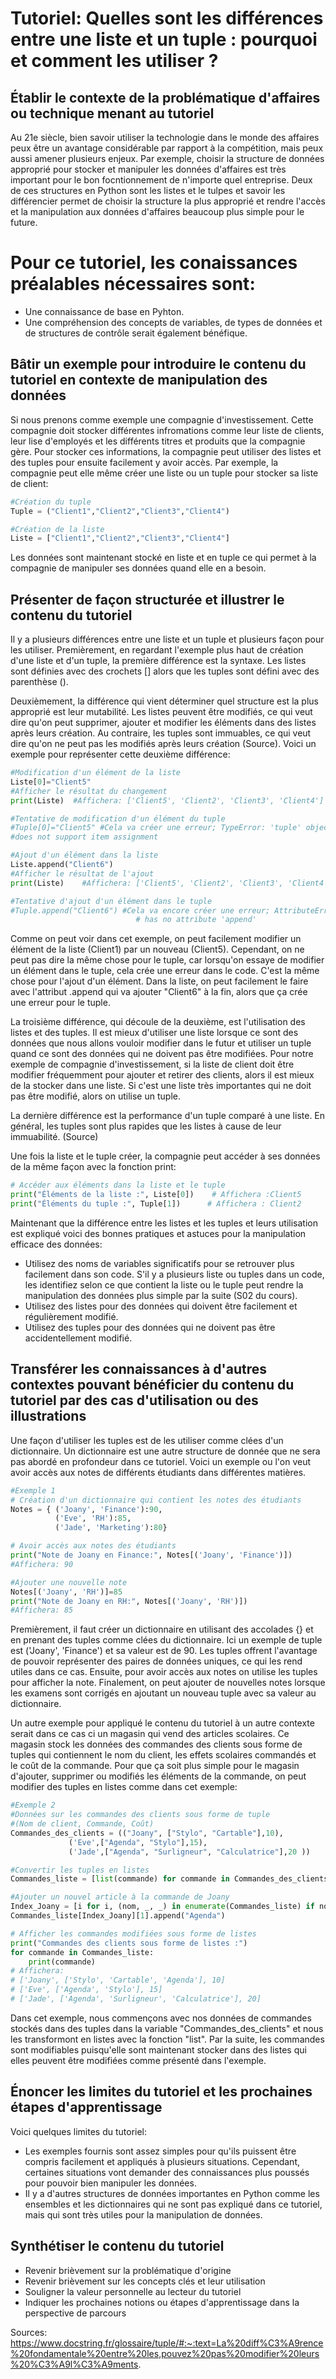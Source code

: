 # Tutoriel: Quelles sont les différences entre une liste et un tuple : pourquoi et comment les utiliser ?

## Établir le contexte de la problématique d'affaires ou technique menant au tutoriel
Au 21e siècle, bien savoir utiliser la technologie dans le monde des affaires peux être un avantage considérable par rapport à la compétition, mais peux aussi amener plusieurs enjeux. Par exemple, choisir la structure de données approprié pour stocker et manipuler les données d'affaires est très important pour le bon focntionnement de n'importe quel entreprise. Deux de ces structures en Python sont les listes et le tulpes et savoir les différencier permet de choisir la structure la plus approprié et rendre l'accès et la manipulation aux données d'affaires beaucoup plus simple pour le future.

# Pour ce tutoriel, les conaissances préalables nécessaires sont:
- Une connaissance de base en Pyhton.
- Une compréhension des concepts de variables, de types de données et de structures de contrôle serait également bénéfique.
  
## Bâtir un exemple pour introduire le contenu du tutoriel en contexte de manipulation des données
Si nous prenons comme exemple une compagnie d'investissement. Cette compagnie doit stocker différentes infromations comme leur liste de clients, leur lise d'employés et les différents titres et produits que la compagnie gère. Pour stocker ces informations, la compagnie peut utiliser des listes et des tuples pour ensuite facilement y avoir accès. Par exemple, la compagnie peut elle même créer une liste ou un tuple pour stocker sa liste de client:

``` Python 
#Création du tuple
Tuple = ("Client1","Client2","Client3","Client4")

#Création de la liste
Liste = ["Client1","Client2","Client3","Client4"]
```
Les données sont maintenant stocké en liste et en tuple ce qui permet à la compagnie de manipuler ses données quand elle en a besoin. 

## Présenter de façon structurée et illustrer le contenu du tutoriel
Il y a plusieurs différences entre une liste et un tuple et plusieurs façon pour les utiliser. Premièrement, en regardant l'exemple plus haut de création d'une liste et d'un tuple, la première différence est la syntaxe. Les listes sont définies avec des crochets [] alors que les tuples sont défini avec des parenthèse (). 

Deuxièmement, la différence qui vient déterminer quel structure est la plus approprié est leur mutabilité. Les listes peuvent être modifiés, ce qui veut dire qu'on peut supprimer, ajouter et modifier les éléments dans des listes après leurs création. Au contraire, les tuples sont immuables, ce qui veut dire qu'on ne peut pas les modifiés après leurs création (Source). Voici un exemple pour représenter cette deuxième différence:

``` Python
#Modification d'un élément de la liste
Liste[0]="Client5"
#Afficher le résultat du changement
print(Liste)  #Affichera: ['Client5', 'Client2', 'Client3', 'Client4']

#Tentative de modification d'un élément du tuple
#Tuple[0]="Client5" #Cela va créer une erreur; TypeError: 'tuple' object
#does not support item assignment

#Ajout d'un élément dans la liste
Liste.append("Client6")
#Afficher le résultat de l'ajout
print(Liste)    #Affichera: ['Client5', 'Client2', 'Client3', 'Client4', 'Client6']

#Tentative d'ajout d'un élément dans le tuple
#Tuple.append("Client6") #Cela va encore créer une erreur; AttributeError: 'tuple' object
                            # has no attribute 'append'
``` 
Comme on peut voir dans cet exemple, on peut facilement modifier un élément de la liste (Client1) par un nouveau (Client5). Cependant, on ne peut pas dire la même chose pour le tuple, car lorsqu'on essaye de modifier un élément dans le tuple, cela crée une erreur dans le code. C'est la même chose pour l'ajout d'un élément. Dans la liste, on peut facilement le faire avec l'attribut .append qui va ajouter "Client6" à la fin, alors que ça crée une erreur pour le tuple. 

La troisième différence, qui découle de la deuxième, est l'utilisation des listes et des tuples. Il est mieux d'utiliser une liste lorsque ce sont des données que nous allons vouloir modifier dans le futur et utiliser un tuple quand ce sont des données qui ne doivent pas être modifiées. Pour notre exemple de compagnie d'investissement, si la liste de client doit être modifier fréquemment pour ajouter et retirer des clients, alors il est mieux de la stocker dans une liste. Si c'est une liste très importantes qui ne doit pas être modifié, alors on utilise un tuple.

La dernière différence est la performance d'un tuple comparé à une liste. En général, les tuples sont plus rapides que les listes à cause de leur immuabilité. (Source)

Une fois la liste et le tuple créer, la compagnie peut accéder à ses données de la même façon avec la fonction print:

``` Python
# Accéder aux éléments dans la liste et le tuple
print("Éléments de la liste :", Liste[0])    # Affichera :Client5
print("Éléments du tuple :", Tuple[1])      # Affichera : Client2
```

Maintenant que la différence entre les listes et les tuples et leurs utilisation est expliqué voici des bonnes pratiques et astuces pour la manipulation efficace des données:
- Utilisez des noms de variables significatifs pour se retrouver plus facilement dans son code. S'il y a plusieurs liste ou tuples dans un code, les identifiez selon ce que contient la liste ou le tuple peut rendre la manipulation des données plus simple par la suite (S02 du cours).
- Utilisez des listes pour des données qui doivent être facilement et régulièrement modifié.
- Utilisez des tuples pour des données qui ne doivent pas être accidentellement modifié.
  
## Transférer les connaissances à d'autres contextes pouvant bénéficier du contenu du tutoriel par des cas d'utilisation ou des illustrations
Une façon d'utiliser les tuples est de les utiliser comme clées d'un dictionnaire. Un dictionnaire est une autre structure de donnée que ne sera pas abordé en profondeur dans ce tutoriel. Voici un exemple ou l'on veut avoir accès aux notes de différents étudiants dans différentes matières. 

``` Python
#Exemple 1
# Création d'un dictionnaire qui contient les notes des étudiants
Notes = { ('Joany', 'Finance'):90,
          ('Eve', 'RH'):85,
          ('Jade', 'Marketing'):80}

# Avoir accès aux notes des étudiants
print("Note de Joany en Finance:", Notes[('Joany', 'Finance')])
#Affichera: 90

#Ajouter une nouvelle note
Notes[('Joany', 'RH')]=85
print("Note de Joany en RH:", Notes[('Joany', 'RH')])
#Affichera: 85
```
Premièrement, il faut créer un dictionnaire en utilisant des accolades {} et en prenant des tuples comme clées du dictionnaire. Ici un exemple de tuple est ('Joany', 'Finance') et sa valeur est de 90. Les tuples offrent l'avantage de pouvoir représenter des paires de données uniques, ce qui les rend utiles dans ce cas. Ensuite, pour avoir accès aux notes on utilise les tuples pour afficher la note. Finalement, on peut ajouter de nouvelles notes lorsque les examens sont corrigés en ajoutant un nouveau tuple avec sa valeur au dictionnaire. 

Un autre exemple pour appliqué le contenu du tutoriel à un autre contexte serait dans ce cas ci un magasin qui vend des articles scolaires. Ce magasin stock les données des commandes des clients sous forme de tuples qui contiennent le nom du client, les effets scolaires commandés et le coût de la commande. Pour que ça soit plus simple pour le magasin d'ajouter, supprimer ou modifiés les éléments de la commande, on peut modifier des tuples en listes comme dans cet exemple:

``` Python
#Exemple 2
#Données sur les commandes des clients sous forme de tuple
#(Nom de client, Commande, Coût)
Commandes_des_clients = (("Joany", ["Stylo", "Cartable"],10),
             ('Eve',["Agenda", "Stylo"],15),
             ('Jade',["Agenda", "Surligneur", "Calculatrice"],20 ))

#Convertir les tuples en listes
Commandes_liste = [list(commande) for commande in Commandes_des_clients]

#Ajouter un nouvel article à la commande de Joany
Index_Joany = [i for i, (nom, _, _) in enumerate(Commandes_liste) if nom == "Joany"][0]
Commandes_liste[Index_Joany][1].append("Agenda")

# Afficher les commandes modifiées sous forme de listes
print("Commandes des clients sous forme de listes :")
for commande in Commandes_liste:
    print(commande)
# Affichera: 
# ['Joany', ['Stylo', 'Cartable', 'Agenda'], 10]
# ['Eve', ['Agenda', 'Stylo'], 15]
# ['Jade', ['Agenda', 'Surligneur', 'Calculatrice'], 20]
```
Dans cet exemple, nous commençons avec nos données de commandes stockés dans des tuples dans la variable "Commandes_des_clients" et nous les transformont en listes avec la fonction "list". Par la suite, les commandes sont modifiables puisqu'elle sont maintenant stocker dans des listes qui elles peuvent être modifiées comme présenté dans l'exemple.


## Énoncer les limites du tutoriel et les prochaines étapes d'apprentissage
Voici quelques limites du tutoriel:
- Les exemples fournis sont assez simples pour qu'ils puissent être compris facilement et appliqués à plusieurs situations. Cependant, certaines situations vont demander des connaissances plus poussés pour pouvoir bien manipuler les données.
- Il y a d'autres structures de données importantes en Python comme les ensembles et les dictionnaires qui ne sont pas expliqué dans ce tutoriel, mais qui sont très utiles pour la manipulation de données. 

## Synthétiser le contenu du tutoriel
- Revenir brièvement sur la problématique d'origine
- Revenir brièvement sur les concepts clés et leur utilisation
- Souligner la valeur personnelle au lecteur du tutoriel
- Indiquer les prochaines notions ou étapes d'apprentissage dans la perspective de parcours


Sources:
https://www.docstring.fr/glossaire/tuple/#:~:text=La%20diff%C3%A9rence%20fondamentale%20entre%20les,pouvez%20pas%20modifier%20leurs%20%C3%A9l%C3%A9ments.
